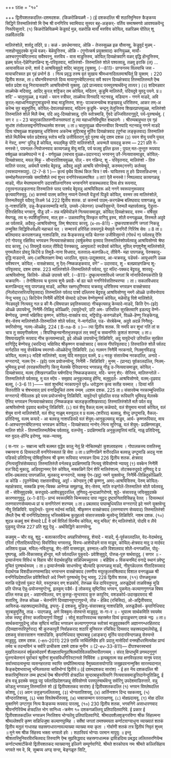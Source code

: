 +++
title = "१०"

+++
द्वितीयशतकदल्लि-दशमदशक. 
(किळरॊळियळमै - ) 
(ई दशकदल्लि श्री शठारिमुनिवरु कैङ्कय्य सिद्धिगॆ तिरुमालिरुंशो 
मि ऎम्ब श्री वनगिरिय स्वामियाद सुस्पर बहु-अङ्कर्- वर्तिय समाश्रमणवे आवश्यकवॆन्दु निरूपिसुत्तारॆ. 
(१) किळरॊळियिळम्मॆ कॆडुवर्द मुन्न, 
वळरोळि मार्यो मरुविय कोयिल्, वळरिळम पॊतिल् शू तळर्विलराकि 

मालिरुंशोलॆ, 
शार्वदु तदिरॆ, 
प्र। कळं - प्रवर्धमानवाद, ऒळि - तेजस्सुळ्ळ इळ यौव्वनवु, कॆडुवुर्द मुन्नम् - नाशहॊन्दुवुदक्कॆ मुञ्चॆ वळर्- बॆळॆयुत्तिरुव, ऒळि - (गुणोत्कर्ष प्रयुक्तवाद) कानियुळ्ळ, मार्यो-आश्चरगुणचेष्टितनाद सर्वेश्वरनु, मरुविय - वास माडुत्तिरुव, कोयिल् दिव्यक्षेत्रवागि वळर् वृद्धि हॊन्दुत्तिरुव, इळम् फोल्-ऎळॆगिडगळिन्द शू-परिवृतवाद, मालिरुंशो- तिरुमालिरुं शोलॆ पश्वतवन्नु, तळवु इराकि (ल्) ... आयासविल्ल दन्तॆ, शार्व दे आश्रयिसुवुदे शदिर् चातुरवु (युक्तवु. 
(--811)- 
प्राग्वनस्य विलयाचि जस - मायाचरित्रवत इव गृहं प्रभोर्न 8 । नित्य प्रवृद्ध तरुष वृतं सुखाय श्रीमध्वनादितलमाश्रयितुं हि युक्तम् । 
220 
द्वितीय शतक, 
ता॥ यौवनविरुवागले दिव्य मायागुणचेष्टितनाद सर्वॆ श्वरन दिव्यक्षेत्रवाद तिरुमालिरुमलै ऎम्ब सर्वत प्रदेश वन्नु निरायासवागि आश्रयिसोणवॆ युक्तवु. (इदे प्राज्यवाद परमपुरुषार्थवॆन्दु तात्पर ) 
(२) शदिमडवार ताळ्मॆय्कॆ मदियादु. 
आदिर् कुरल् शट्टिकर् तम कोयिल्, मदितन, कुडुमि मालिरुंलै, 
पदियदुवे 
युवदु पयने. 
प्र॥ शदि‌' – चातुरवुळ्ळ, इ मडर्वा - यवन स्त्रीयर, ताळ्मॆय्य विनयादि नटनवन्नु, मडियान - गणनॆ माडदॆ, अवि‌ कुरल्-महाध्वनियन्नुण्टुमाडुवन्तॆ शब्द माडुत्तिरुव, शत्तु- पाञ्चजन्यवॆम्ब शङ्खवन्नु धरिसिरुव, आकर तम्-अ 
करॆम्ब सुर बाहुमूर्तिय, कोयिल्-देवालयक्षेत्रवाद, मदितन कुडुमि- चन्द्रनु तेलुत्तिरुव शिखरप्राप्तवुळ्ळ, मालिरुंशो तिरुमालिरुं शोलॆ मिलै यॆम्ब, पदि अदु-दिव्यक्षेत्रवन्नु, एत्ति स्तोत्रमाडि, ऎुवदे उज्जिवितरागुवुदॆ, पर्य-पुरुषार्थवु. 
( सग र ॥ - 
23 
चातुरकालितरुणीजनवश्यतां तु 
त्या महाध्वनिविभूषित शब्दपाणेः । श्रीरम्यबाहुभत एव गृहं सुधांश तंसोल्लसद्वनगिरिस्थलमेव शस्त्रम् ॥ 
ता॥ चातुरवुळ्ळ यौवनस्त्रीयर विनयादि नटनवन्नु गणनॆ माडदॆ दिव्य घोषवुळ्ळ शङ्खवन्नु धरिसिरुव अकरॆम्ब सुद्दिरबाहु मूर्तिय दिव्यक्षेत्रवाद (पूर्णचा लङ्कृतवाद) तिरुमालिरुं शोलॆ मिलैयॆम्ब पर्वत प्रदेशवन्नु स्तोत्र माडि उत्तीवितरागु वुदे पुरुषा र्थवु 
दशम दशक 
(३) पयन शॆयु पयनि 
पुयल् मॆ 
नॆस्ट्, 
वण्ण' पुरिन्नु है कोयिल्, 
मयल्‌मिकु पॊटि मालिरुंशोलै, अयन्मलै यावदन्नु करुम 
― 
221 
प्रति नॆ-मनस्से !, पयनल्ल-नियोजनवाद काव्यगळन्नु शॆयु माडि, पर्य फलवु इल्लि इल्ल ; पुयल् मत-तुन्तुरु रूपवाद वर्षवुळ्ळ काळमेघदन्तॆ न‌ ई - वर्णवुळ्ळ (स्वभाव वुळ्ळ=उदारनाद) भगवननु उरै-नित्यवासमाडुव, कोयिल्- दिव्यक्षेत्रवाद, मयल् मिकु - सौन्दरातिशयवुळ्ळ, पॊल् - वन गळिन्द, शू - परिवृतनाद, मालिरुंशो - तिरु मालिरुं परतद, अर्यमलै पार्श्वद बॆट्टवन्नु, अदैवदु अदुवे आश्रयि सोणवॆम्बुदे, करुमम(ननगॆ) कर्तव्यवु (स्वरूपानरूपवु). (2-7-8 1 )— 
कृत्यं वृथैव वितथं किल चित्र ! वर्ष- 
घायितस्य तु हरेः प्रियसन्निधानम् । सम्मोहनैस्तरुगक्कॆ 
समाविशैले 
रम्यं शुभर वनगिरेस्सलमाश्रित 
॥ 
ता!! ऎलै मनस्से ! निष्पलवाद काव्यगळन्नु माडदॆ, नील मेघश्यामनागि उदारशीलनागिरुव भगवननिगॆ वासस्थलवाद दिव्य क्षेत्र रूपनाद, (सुरवनालङ्कृतनाद तिरुमालिरुं पतद पार्श्वद बॆट्टवन्नु आश्रयिसिदरू अदे ननगॆ स्वरूपानुरूपवाद कृत्यवागिरुवुदु. 
(४) करुमर्व पातम् कतित्तु नय्यने 
पॆरुमलै यॆडुर्त्ता पिडुवॆ कोयिल्, वरुमर तव 
मालिरुंशोलॆ, 
तिरुमलैयदुवे यदैवदु तिअमे 
14 
222 
द्वितीय शतक. 
प्र! करुमर्व पाठम्-करगळॆम्ब बलिष्ठवाद पाशगळन्नु, क तु-नाशपडिसि, उन्नु-कैङ्करवम्माडि माडि, उय्यवे-(चेतनरु) उच्चरिसुवन्तॆ, पॆरुमलै महापर्वतवन्नु, ऎडुत्ता- ऎत्तिरक्षिसिद भगवानु, पीडु उरै – तन्न महिमॆयॊडनॆ नित्यवासमाडुव, कोयिल् दिव्यक्षेत्रवाद, वरुम - वर्षिसुव मेघगळु, तव म्-स्पर्शिसुत्तिरुव, माल् इरु – उन्नतवागियू विस्कृत वागियू इरुव, शोलै वनगळुळ्ळ, तिरुमलै अदुवे आ पर्वतवन्नॆ, अदैवदु-आश्रयिसोणवु, तिम् श्रेष्टवाद कारवु. 
(x-m-811) - 
दुष्करपाशसरणिं जगतां निकन्नु 
तन्मुक्ति सिद्धिविधये७पि महाचलं यत् । सन्मारर्य हरिरिहा तरूपगूडे 
मेघवृते ननगिरौ गिरिरेष सेवः ॥ 
8 
ता॥ बलिष्ठवाद करपाशगळन्नु नाशपडिसि, तन्न कैङ्करवन्नु माडि चेतनरु उजीविसुवन्तॆ (गोवर्ध न) पर्वतवन्नु ऎत्ति (गो गोपरन्नु रक्षिसिद भगवन्नन नित्यवासक्षेत्रवाद (वार्षुकमेघा वृतवाद तिरुमालिरुंशोपर्वतवन्नु आश्रयिसोणवे श्रेष्ठ वाद कारवु, 
(५) तियमुडै वलाल् तीविद्यॆ पॆरुक्कादु, 
आमुयलाटॆ स्पडैयर्व कोयिल्, मुविल् वण्‌शुनैशू मालिरुंशोलॆ, पुणमलैतार प्रोवदु किटॆये 
प्र तिमुडै-नाना विधवाद, वलत्ताल्-बलगळि०द, तीविनै- महा पापगळन्नु, पॆरुक्कादु-वृद्धि माडदन्तॆ, अम्-(आश्रितरक्षण वॆम्ब) धरदल्लि, मुयल्-उद्युक्तवाद, आ-चक्रवन्नु, पडॆयर्व- आयुधवागि उळ्ळ सर्वॆश्वरन, कोयिल् - वासक्षेत्रवाद, मु ऎल्-निष्कळङ्कवाद, वणॆ” – उदारवाद, शु - बलप्रवाहगळिन्द 
शू- परिवृतवाद, 
दशम दशक. 
223 
मालिरुंशोलॆ-तिरुमालिरुंलै पर्वतद, 
पुट मल्टि-पक्कद बॆट्टवन्नु, शारवदु-आश्रयिसोणवु, कितिये- ऒळ्ळॆ उपायवे सरि. 
(--811)- 
दुष्कृत्यनाशविधये जगतां बि 
र्नानाविधैरुपकरोति हि चक्रपाणि- । तेनोषितस्य च वृतस्य शुभैः प्रवाहै- र्बा ह्या चले ननगिरेर्वसतिश्चरण्या । 
ता। सकलविधवाद बलगळिन्दलू नावु पापगळन्नु माडदॆ, आश्रित रक्षणधुरीणवाद चक्रवन्नु धरिसिरुव भगवन्नन वासक्षेत्रवाद (निलोदारसरित्परिवृतवाद) तिरुमालिरुं पर्वतद पार्श्व दल्लिरुव बॆट्टवन्नु आश्रयिसोणवु नमगॆ ऒळ्ळॆ उजीवनोपाय नॆन्दु भाववु 
(६) किटियॆन निनैर्मि कीटिमै सॆय्यादे 
उटॆयम‌ वॆण्णॆयुण्णर्व कोयिल्, मळॆयॊडु पिशे‌ मालिंशोलॆ, नॆपडवदुवे नित्यवदु नल 
प्र की मै-(विषयान्नर प्रवृतिरूपवाद) नीचकृत्यवन्नु कॆय्यादे-माडदॆ, किति ऎन-(इदे) ऒळ्ळॆ उपायवॆन्दु, निनैर्मि-तिळिदु कॊळ्ळिरि; (यावुदॆन्दरॆ, उटि अम‌- उरियल्लि सुरक्षितवागि इडल्पट्ट वॆण्णॆ-बॆण्णॆयन्नु, उण्णर्व भक्षिसिद कृष्णन, कोयिल्-वासक्षेत्र वाद, मट्टियॊडु-करुगळॊडनॆ, पिळ्ळॆ-हॆण्णु जिङ्कॆगळु, शेर्-सेरुव मालिरुंशोलै-तिरुमालिरुं शोलॆ पर्वतद, नॆ-मार्गदल्लि, पड- सेरबेकॆम्ब, अदुवे अदन्ने निनैवदु-स्मरिसोणवु, नलम्-ऒळ्ळॆदु. 
224 
( B-na-8 ॥ )— 
त्या 
द्वितीय शतक. 
वि नमपि कर शुभां गतिं तां स चात्र तु सवमृगीसमेतम् । शिपरिष्कृनवनीतभुजस्कृलं तत् 
स्मर्तुं च सव्वनगिरेः कुशलं शरण्यम् ॥ 
ता॥ विषयारप्रवृत्ति रूपवाद नीच कृत्यवम्माडदॆ, इदे ऒळ्ळॆ उपायवॆन्दु तिळियिरि, अदु यावुदॆन्दरॆ उरियल्लि सुरक्षित वागिट्टिद्द बॆण्णॆयन्नु (चरदिन्द) भक्षिसिद श्रीकृष्णन वासक्षेत्रवाद ( सवत्स गीपरिवृतवाद ) तिरुवालिरुं शोलै पर्वतद मार्गदल्लि नावु सेरबेकॆम्ब स्मरणवे-ऒळ्ळेदॆन्दु तिळियिरि. 
(७) नलमन निनैर्मि नरकनादे, 
निलमुनविडाडु कोयिल्, मलम३२ मदिशे‌ मालिरुंशो, 
वलमु यॆदि मरुवुदल् वलमॆ, 
प्र॥ नरकु संसारवॆम्ब नरकदल्लि, अनादे - मग्नरागदॆ, नलम ऎन - (इदे) परम प्रयोजनवॆन्दु, निनैर्मि - चिन्निसिरि ; मुनम् - (प्रानद) पूर्वकालदल्लि, निलम्-भूमियन्नु इर्न्सा (वराहरूपियागि) कित्तु मेलक्कॆ ऎत्तिदवनाद भगवन्नन्नु नीडु उ-नित्यवासमाडुव, कोयिल् - दिव्यक्षेत्रवाद, मलम् 
(शिखरगळल्लि घर्षणदिन्द निष्कळङ्कवाद, मदि- चननु शेर्- सेरिरुव, मालिरुन्तोलॆ - तिरुमालिरुंलै पर्वतवन्नु, मु वल मऎय - समृज्ञद अनुकूल्यवन्नु हॊन्दि, मलुवुदले- आश्रयिसोणवे, वलम्-दृढवाद बलवु, 
(-3-6 11 )—— 
सतां शुभमिदं नरकापनुत्तॆ पूर्व० धरोद्धरण कृव्व सतीह यस्मात् । दिव्यां मतिं वितरतीति च शेषभावात् प्रापं वनाद्रिमुचितं तरुष रम्यम् ॥दशम दशक. 
225 
ता॥ संसारवॆम्ब नरकाम्बुधियल्लि मग्नरागदॆ नीवॆल्लरू इदे परम प्रयोजनवॆन्दु तिळियिरि. यावुदॆन्दरॆ पूर्वदल्लि वराह रूपियागि भूमियन्नु मेलक्कॆ ऎत्तिद भगवन्नन नित्यवासक्षेत्रवाद (निष्कळङ्क चालङ्कृतशिखरवाद) तिरुमालिरुंशोलै मलै पर्वत वन्नु आश्रयिसोणवे दृढवाद बलवॆन्दु तिळियिरि. 
(८) वलं शॆयु वैकल् वलम् कळॆयादे, 
वलं शॆयुमाय मायर्व कोयिल्, वलं शॆयुम वानो मालिरुंशोलै, वलं शॆय्दु नाळुम् मरुवुदल् व 
प्र वलम्-(शरीरद) बलवन्नु, शॆय्दु उण्टुमाडि, वैकल्- प्रतिदिनवू, वलम् कयादे - आ बलवन्नु नाशपडिसदॆ वलं शॆयुम्-आनुकूल्यवन्नु माडुव, आर्य- कृष्णरूपियाद, माय र्व-आश्चरगुणचेष्टितनाद भगवन्नन कोयिल् - दिव्यक्षेत्रवाद नानोर्-नित्य सूरिगळु, वलं शॆयुम्- प्रदक्षिणमाडुव, मालिरु शोलॆ - तिरुमालिरुमलैयॆम्ब पर्वतवन्नु, वलन्तॆयु - प्रदक्षिणमाडि अनुकूलवृत्तियं माडि, नाळु प्रतिदिनवू, मरु वुदल्-हॊन्दि इरोणवु, व्यक-न्यायवु. 

( स-गार ॥- 
सम्राज्य चापि बलमत वृद्धॆव कालु नेतुं हि नोचितमहो! कुशलावहस्य । गोपालकस्य वसतिस्सु 
रब्बनवना 6 
दिव्यस्टली वनगिरेस्सततं हि सेवा ॥ 
ता॥ प्राणिगळिगॆ शरीरदल्लि बलवन्नु उण्टुमाडि अदन्नु नाश पडिसदॆ प्रतिदिनवू पोषिसुत्तिरुव श्री कृष्ण रूपियाद भगवन्नन दिव्य 
226 
द्वितीय शतक. 
क्षेत्रवाद (नित्यसूरिसंसेव्यवाद) तिरुमालिरुंलै वर्नतवन्नु प्रदक्षिणमाडि नित्यवू सेविसोणवे न्यायवु 
(९) वक्कॆन निनैर्मि वल'विद्यॆ मूकादु, अडियट्टानमर् पॆरुं कोयिल्, मक्कळिगॆ दिनं शेरि मालिरुंशल्य, तोटक्करुदुवदे तुणिवदु दे 
प्र वल्वि-प्रबलवाद पापगळल्लि, मूलकादु मग्नरागदॆ, व्यक्कु ऎन-(इदु) नमगॆ युक्तवॆन्दु, निनैर्मि-तिळिदुकॊळ्ळिरि. अ कॊडि - (पूतनॆयॆम्ब) राक्षसस्त्रीयन्नु, अर्ट्टा - कॊन्दवनु (श्री कृष्णनु, अमर्-आश्रयिसिरुव, पॆरुम् कोयिल्-महाक्षेत्रवाद, मक्कळि इनम्-चिक्क आनॆगळ समूहगळु, शेर्-सेरुव, मालि रुङ्गोलॆ-तिरुमालिरुं शोलै पर्वतवन्नु, तॊ - सेविसुवुदक्कॆ, करुदुवदे-आशॆपडुवुदरल्लि, तुणिवदु-मुन्दाळागिरोणवे, शूदॆ- संसारवन्नु जयिसुवुदक्कॆ कारणवागुवुदु. 
(x-1-811)- 
प्राप्यं स्वरूपमिति चिन्मयवाद पापा न्युट्टद दुष्टवनिताविसिहन्नु रेतत् । 
दिव्यस्थलं तरुणवारणसेव्यमाध्य 
प्रां च सनगिरेरणं शरण्यम् ॥ 
ता॥ प्रबलवाद पापाम्बुधियल्लि मग्नरागदॆ इदे नमगॆ युक्तवॆन्दु नीवु तिळियिरि. यावुदॆन्दरॆ- पूतना मर्दनवं माडिदॆ. श्रीकृष्णन वासक्षेत्रवाद (तरुणवारण सेव्यवाद) तिरुमालिरुंशो लैमलै ऎम्ब श्री वनगिरिप्रदेशवन्नु भजिसबेकॆम्ब कुतूहलवे संसारजयक्कॆ मूलवॆन्दु तिळियिरि. 
नशम दशक. 
(१०) शूदन्न कळवुं शमं शॆय्यादे 
LỄ 
वे दर्म विरिर्ता विरुमैय कोयिल्, 
मादु मयिल्' शेर् मालिरुंशोलॆ, 
पोदवि व लैये पुकुवदु पॊरुळ 
227 
प्रति शूदु ऎन्नु - अर्थसिद्धिगॆ कारणवॆन्दु, 

कळवुम् – चौर वन्नू, शूदु - बलात्कारदिन्द अपहरिसोणवन्नू, शॆयादे - माडदॆ, र्मु-पूर्वकालदल्लि, वेद-वेदार्थवन्नु, एरिर्ता (गीतादिरूपदिन्द) विवरिसिद भगवत्तन्नु, विरुय-आशॆयॊडनॆ वास माडुव, कोयिल्-क्षेत्रवाद मादु उ 
मार्दवद अतिशय 
वुळ्ळ, मयिल्-नविलुगळु, शेर्-सेरि वासमाडुव, इरुमाल्-अति विशालवाद शोलै-वनगळल्लि, पोदु-पुष्पगळु, अवि-विकासवन्नु हॊन्दुव, मलै पर्वतदल्लि पुकुवदे- प्रवेशिसुवुदे, पॊरुळ्-पुरु षार्थवादुदु. 
( सगार ॥ - 
द्रव्यार्जनाय विविधं च विहाय चौरं वेदार्थवन्नुरिह सन्निधिमच्युतस्य । 
बर्हिप्रिय ० विकचनमिदं वनाद्रॆ 
स्थानं प्रवेष्टु मुचितं पुरुषार्थरूपम् । 
ता॥ द्रव्यार्जनक्कॆ साधनवॆन्दु चौल्यादि कृत्यगळन्नु माडदॆ, नीवुगळॆल्लरू गीतादिरूपवाद वेदार्थगळ विशदीकरणवम्माडिद भगवन्तन वासक्षेत्रवाद (रमणीय मयूरकुलसंश्रितवाद विशाल वनगळुळ्ळ श्री वनगिरिप्रदेशदल्लि प्रवेशिसिदरॆ अदे निमगॆ पुरुषार्थवु 
ऎन्दु भाववु. 
228 
द्वितीय शतक, 
(११) पॊरुळवूलक 
मरुळि 
पड्डॆत्तर्व पुकट मेलॆ, 
वस्तुरुकर् वण् शडकोर्प, 
तॆरुळ्ळ चॆन्न दायिरतुप्पत्तु, अरुळुद्रॆयर्व ताळविक्कु मुडि 
प्रति पॊरुळ् ऎन्नु-प्रयोजनवुण्टॆन्दु, इलकुम् पडैर्व- ई लोकवन्नु सृष्टिसिद भगवन, पुकमेल्-कल्याणगुणगळ विषय दल्लि मरुळ् इल् - अज्ञानविल्लद, वण् कुरुकू‌-सुन्दरवाद कुरु कापुरिय, वशडकोर्प-उदारहृदयराद श्री शतारियु, तॆरुळ कॊळ्ळ - चेतनरिगॆ दिव्यज्ञानवुण्टागुवन्तॆ, तॊन्न - हेळिद (रचिसिद), ओ‌-अद्वितीयवाद, आयिरुळ्-सहस्रपद्यमालॆयॊळु, इप्पत्तु- ई दशकवु, मुडित्तु-संसारबवन्नु नाशपडिसि, अरुळुडैयर्व- कृपानिधियाद सुरबाहुमूर्तियु, ताळ् - पादगळन्नु, अणॆ विक्कुम्-सेरुवन्तॆ माडुवुदु. 
स-गा-र ॥ - 
भूयात्म सार्थकमिति स्वयमेव लोक स्पष्टु र्हरेस्ट कलदिव्यगुर्णा विशुर्द्वा । सोतुं शठारिरवदच्च सहस्रमेत दिव्यं कृपाळुचरण् दशकं नद्वः ॥ 
ता॥ सार्थकवागुवुदॆन्दु लोक सृष्टियं माडिद भगवन्नन कल्याणगुणगळ स्तोत्रवं माडुवुदक्कागि अज्ञानगन्धरहितराद (दिव्यज्ञानपरिपूर्णराद) श्री कुरुकापुरी निर्वाहकराद शठारि मुनिवररु रचिसिद दिव्यवाद सहस्रपद्यमालॆयॊळु, ई दशकवु संसारसाशन नाशपडिसि, कृपानिधियाद सुष्परबाहु (आङ्कर्) मूर्तिय पादारविन्दगळन्नु सेरुवन्तॆ माडुवुदु. 
दशम दशक. 
(-en-2011) 
229 
एतन्नि जार्थितमिहैव हरिः प्रदातु मासेदिर्वा वनमहीधरमित्यवेक्ष 
प्राप्यं तमेव च तदन्वयिनं च सर्वरि प्राचीकश दशमे दशक मुनीन ॥ 
(2-ev-33-811)— 
दीपाश्चरस्वभावं मुखरितजलजं वर्षुकामोदवर्णं शैलज्ञताभिगुप्राश्रितमतिविलसतिमापीतगव्यम् । संरत् क्षिप्तभूमिं प्रणमदनुगुणं पूतनाचेतनानं पूर्वाचारं श्रुतीनां शुभसविधगिरिस्टानतो निर्विवेश ॥ इत्यबूतात्म सह क्षणविरहतया मानुष परात् सर्वास्वादत्वभूम्या व्यसनहरतया स्वाप्ति सम्प्रीतिमत्याक् वैमुख्यतासयोगान्नि जसुहृदवनान्मुक्ति सारस्यदानात् कैङ्कद्देशभावाच्यु भनिलयतया चातिभोग्यं द्वितीये॥ 
(ई दशमदशकद सारांश) - 
ई हत नॆय दशकदल्लि श्री शकारिमुनिवररु तम्म इष्टार्थ ऎम्ब श्रीवनगिरि क्षेत्रदल्लि सुन्दरबाहुरूपियागि नित्यवासवमाडुत्तिदानॆन्दुतिळिदु, ई क्षेत्र वन्नू इदक्कॆ समृद्ध पट्ट पर्वतादिप्रदेशगळन्नू सेविसोणवे परमपुरुषार्थवॆन्दु सर्वरिगू उपदेशमाडिरुत्तारॆ. 
वन्नु कॊडलु भगवन्ननु तिरुमालिरुं शो 
(ई द्वितीयशतकद सारांश) 
ई द्वितीयशतकदल्लि (१) भगवन विश्लेषदल्लि कोशवू, (२) अवन उत्तुङ्गललितत्ववू, (३) भोग्यतातिशयवू, (४) आर्तिनाशन दिन्द रक्षकत्ववू, (५) सौन्दरातिशयवू, (६) भक्त विश्लेषभीरुत्ववू, (७) भक्तसन्मान पररारक्षणवू, (८) मोक्षप्रदत्ववू, (९) मोक्ष दल्लि मुक्तनिगॆ उण्टागुव नित्य कैङ्कय्य रूपवाद पारतवू, (१०) 
230 
द्वितीय शतक, 
भगवनिगॆ असाधारणवाद श्रीवनगिरियॆम्ब क्षेत्रदल्लि भोग सानिध्य 
-क्रमेण १० दशकगळल्लियू प्रतिपादितवागिवॆ. 
ई प्रकार ई द्वितीयशतकदल्लि भगवन्नन निरतिशय भोग्यतॆयु प्रतिपादितवागिदॆ. 
श्रीमादवशैलशृङ्गरविणा श्रीक सिंहात्मना श्रीमल्लेश्वरि कृष्ण सन्निधिजुषा कल्याणपुामिह । सर्वेषां जगतां तमश्यमयता कर्णाटवाग्याधुना व्याख्यातं शतकं द्वितीय मतुलं गाधासह 
सहस्रगाधारत्नावल्याख्या व्याख्या मया कृता । गोर्वाणी शतकं तत्र द्वितीयं निवृतं शुभम् ॥ 
मुने 
मम श्रीक सिंहस्य भक्ता भगवतो हरेः । शठारिवयं भोग्याः परमान मापुयुः ॥ 
इन्तु श्रीशतारिमुनिवरविरचितवाद तिरुवाणि ऎम्ब 
सुप्रसिद्धवाद सहस्रगाधात्मक द्राविडदिव्य प्रबद्धद 
ललितसरणियॆम्ब कर्णाटभाषाटीकॆयो 
द्वितीयशतकद व्याख्यानवु इल्लिगॆ सम्पूर्णवागिदॆ. 
श्रीमते शरकोपाय नमः श्रीमते कल्लिसिंहाय भगवते नम 
वॆ, बि, सुब्बय्य अण्ड् सन्स्‌, बॆङ्गळूरु सिटि,